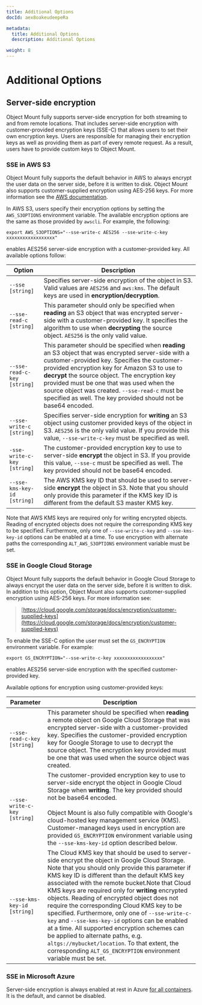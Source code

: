 ```yaml
---
title: Additional Options
docId: aex8oakeudeepeRa

metadata:
  title: Additional Options
  description: Additional Options

weight: 8    
---
```


# Additional Options

## Server-side encryption

Object Mount fully supports server-side encryption for both streaming to and from remote locations.
That includes server-side encryption with customer-provided encryption keys (SSE-C) that allows users to set their own encryption keys.
Users are responsible for managing their encryption keys as well as providing them as part of every remote request.
As a result, users have to provide custom keys to Object Mount.

### SSE in AWS S3

Object Mount fully supports the default behavior in AWS to always encrypt the user data on the server side, before it is written to disk.
Object Mount also supports customer-supplied encryption using AES-256 keys. For more information see the [AWS documentation](https://docs.aws.amazon.com/AmazonS3/latest/dev/UsingServerSideEncryption.html).

In AWS S3, users specify their encryption options by setting the `AWS_S3OPTIONS` environment variable.
The available encryption options are the same as those provided by `awscli`.
For example, the following:

```console
export AWS_S3OPTIONS="--sse-write-c AES256 --sse-write-c-key xxxxxxxxxxxxxxxxxx"
```

enables AES256 server-side encryption with a customer-provided key.
All available options follow:

| Option | Description |
|-----------|-------------|
| `--sse [string]` | Specifies server-side encryption of the object in S3. Valid values are `AES256` and `aws:kms`. The default keys are used in **encryption/decryption**. |
| `--sse-read-c [string]` | This parameter should only be specified when **reading** an S3 object that was encrypted server-side with a customer-provided key. It specifies the algorithm to use when **decrypting** the source object. `AES256` is the only valid value. |
| `--sse-read-c-key [string]` | This parameter should be specified when **reading** an S3 object that was encrypted server-side with a customer-provided key. Specifies the customer-provided encryption key for Amazon S3 to use to **decrypt** the source object. The encryption key provided must be one that was used when the source object was created. `--sse-read-c` must be specified as well. The key provided should not be base64 encoded. |
| `--sse-write-c [string]` | Specifies server-side encryption for **writing** an S3 object using customer provided keys of the object in S3. `AES256` is the only valid value. If you provide this value, `--sse-write-c-key` must be specified as well. |
| `-sse-write-c-key [string]` | The customer-provided encryption key to use to server-side **encrypt** the object in S3. If you provide this value, `--sse-c` must be specified as well. The key provided should not be base64 encoded. |
| `--sse-kms-key-id [string]` | The AWS KMS key ID that should be used to server-side **encrypt** the object in S3. Note that you should only provide this parameter if the KMS key ID is different from the default S3 master KMS key. |

Note that AWS KMS keys are required only for writing encrypted objects. Reading of encrypted objects does not require the corresponding KMS key to be specified. Furthermore, only one of `--sse-write-c-key` and `--sse-kms-key-id` options can be enabled at a time. To use encryption with alternate paths the corresponding `ALT_AWS_S3OPTIONS` environment variable must be set.

### SSE in Google Cloud Storage

Object Mount fully supports the default behavior in Google Cloud Storage to always encrypt the user data on the server side, before it is written to disk. In addition to this option, Object Mount also supports customer-supplied encryption using AES-256 keys. For more information see:

> [https://cloud.google.com/storage/docs/encryption/customer-supplied-keys](https://cloud.google.com/storage/docs/encryption/customer-supplied-keys)

To enable the SSE-C option the user must set the `GS_ENCRYPTION` environment variable. For example:

```
export GS_ENCRYPTION="--sse-write-c-key xxxxxxxxxxxxxxxxxx"
```

enables AES256 server-side encryption with the specified customer-provided key.

Available options for encryption using customer-provided keys:

| Parameter | Description |
|-----------|-------------|
| `--sse-read-c-key [string]` | This parameter should be specified when **reading** a remote object on Google Cloud Storage that was encrypted server-side with a customer-provided key. Specifies the customer-provided encryption key for Google Storage to use to decrypt the source object. The encryption key provided must be one that was used when the source object was created. |
| `--sse-write-c-key [string]` | The customer-provided encryption key to use to server-side encrypt the object in Google Cloud Storage when **writing**. The key provided should not be base64 encoded.<br><br>Object Mount is also fully compatible with Google's cloud-hosted key management service (KMS). Customer-managed keys used in encryption are provided `GS_ENCRYPTION` environment variable using the `--sse-kms-key-id` option described below. |
| `--sse-kms-key-id [string]` | The Cloud KMS key that should be used to server-side encrypt the object in Google Cloud Storage. Note that you should only provide this parameter if KMS key ID is different than the default KMS key associated with the remote bucket.Note that Cloud KMS keys are required only for **writing** encrypted objects. Reading of encrypted object does not require the corresponding Cloud KMS key to be specified. Furthermore, only one of `--sse-write-c-key` and `--sse-kms-key-id` options can be enabled at a time. All supported encryption schemes can be applied to alternate paths, e.g. `altgs://mybucket/location`. To that extent, the corresponding `ALT_GS_ENCRYPTION` environment variable must be set. |

### SSE in Microsoft Azure

Server-side encryption is always enabled at rest in Azure [for all containers](https://learn.microsoft.com/en-us/azure/storage/common/storage-service-encryption). It is the default, and cannot be disabled.
